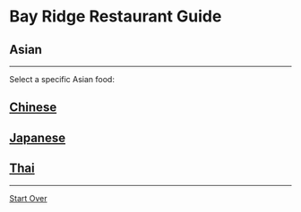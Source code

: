 # Bay Ridge Restaurant Guide
## Asian
---
Select a specific Asian food:
## [Chinese](../asian/chinese.md)
## [Japanese](../)
## [Thai]()
---
[Start Over](../home.md)